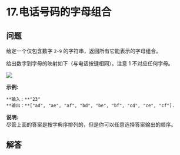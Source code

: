 # 17.电话号码的字母组合

## 问题

给定一个仅包含数字 `2-9` 的字符串，返回所有它能表示的字母组合。

给出数字到字母的映射如下（与电话按键相同）。注意 1 不对应任何字母。

![](http://upload.wikimedia.org/wikipedia/commons/thumb/7/73/Telephone-keypad2.svg/200px-Telephone-keypad2.svg.png)

**示例:**

```
**输入：**"23"
**输出：**["ad", "ae", "af", "bd", "be", "bf", "cd", "ce", "cf"].

```

**说明:**  
尽管上面的答案是按字典序排列的，但是你可以任意选择答案输出的顺序。



## 解答


